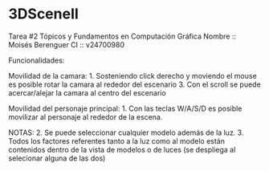 # 3DSceneII
Tarea #2 Tópicos y Fundamentos en Computación Gráfica
Nombre :: Moisés Berenguer
CI :: v24700980

Funcionalidades:

Movilidad de la camara:
    1. Sosteniendo click derecho y moviendo el mouse es posible rotar la camara al rededor del escenario
    3. Con el scroll se puede acercar/alejar la camara al centro del escenario

Movilidad del personaje principal:
    1. Con las teclas W/A/S/D es posible movilizar al personaje al rededor de la escena.

NOTAS:
    2. Se puede seleccionar cualquier modelo además de la luz.
    3. Todos los factores referentes tanto a la luz como al modelo están contenidos dentro de la vista de modelos o de luces (se despliega al selecionar alguna de las dos)